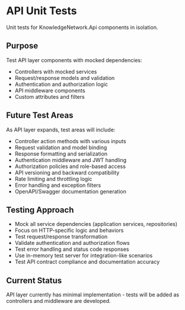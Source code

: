 # API Unit Tests

Unit tests for KnowledgeNetwork.Api components in isolation.

## Purpose
Test API layer components with mocked dependencies:
- Controllers with mocked services
- Request/response models and validation
- Authentication and authorization logic
- API middleware components
- Custom attributes and filters

## Future Test Areas
As API layer expands, test areas will include:
- Controller action methods with various inputs
- Request validation and model binding
- Response formatting and serialization
- Authentication middleware and JWT handling
- Authorization policies and role-based access
- API versioning and backward compatibility
- Rate limiting and throttling logic
- Error handling and exception filters
- OpenAPI/Swagger documentation generation

## Testing Approach
- Mock all service dependencies (application services, repositories)
- Focus on HTTP-specific logic and behaviors
- Test request/response transformation
- Validate authentication and authorization flows
- Test error handling and status code responses
- Use in-memory test server for integration-like scenarios
- Test API contract compliance and documentation accuracy

## Current Status
API layer currently has minimal implementation - tests will be added as controllers and middleware are developed.